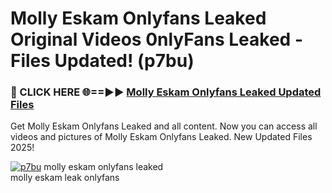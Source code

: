 # Molly Eskam Onlyfans Leaked Original Videos 0nlyFans Leaked - Files Updated! (p7bu)

<h3>🔴 CLICK HERE 🌐==►► <a href="https://tinyurl.com/3hn5wdd3" rel="nofollow">Molly Eskam Onlyfans Leaked Updated Files</a></h3>

Get Molly Eskam Onlyfans Leaked and all content. Now you can access all videos and pictures of Molly Eskam Onlyfans Leaked. New Updated Files 2025!

[![p7bu](https://i.imgur.com/4HnBqBT.gif)](https://tinyurl.com/3hn5wdd3)
molly eskam onlyfans leaked<br>
molly eskam leak onlyfans